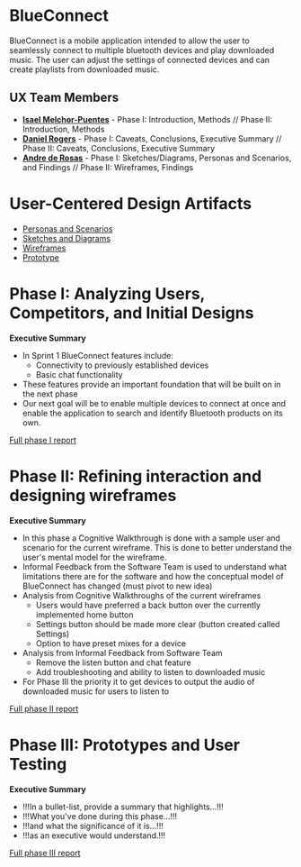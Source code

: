 # BlueConnect

BlueConnect is a mobile application intended to allow the user to seamlessly connect to multiple bluetooth devices and play downloaded music. The user can adjust the settings of connected devices and can create playlists from downloaded music.

## UX Team Members

* **[Isael Melchor-Puentes](https://github.com/UsabilityEngineering/ux-portfolio-isaelpuentes/blob/a181573f1078a1858d5320df7f80a24f41cc5435/README.md)** - Phase I: Introduction, Methods //
  Phase II: Introduction, Methods
* **[Daniel Rogers](https://github.com/UsabilityEngineering/ux-portfolio-droge91/blob/3e5aa57f10c3ef0bf55f186bfd34936d14a966cb/README.md)** - Phase I: Caveats, Conclusions, Executive Summary //
  Phase II: Caveats, Conclusions, Executive Summary
* **[Andre de Rosas](https://github.com/UsabilityEngineering/ux-portfolio-acderosas/blob/7a411be7cf9e058c7f136547a4d60ab5fa39037f/README.md)** - Phase I: Sketches/Diagrams, Personas and Scenarios, and Findings //
  Phase II: Wireframes, Findings


# User-Centered Design Artifacts

* [Personas and Scenarios](/assets/BlueConnect_Personas_and_Scenarios.pdf)
* [Sketches and Diagrams](/assets/BlueConnect_Sketch.pdf)
* [Wireframes](wireframes/)
* [Prototype](#) 

# Phase I: Analyzing Users, Competitors, and Initial Designs

**Executive Summary**

* In Sprint 1 BlueConnect features include:
  - Connectivity to previously established devices
  - Basic chat functionality
* These features provide an important foundation that will be built on in the next phase
* Our next goal will be to enable multiple devices to connect at once and enable the application to search and identify Bluetooth products on its own.

[Full phase I report](phaseI/)

# Phase II: Refining interaction and designing wireframes

**Executive Summary**
* In this phase a Cognitive Walkthrough is done with a sample user and scenario for the current wireframe.
  This is done to better understand the user's mental model for the wireframe.
* Informal Feedback from the Software Team is used to understand what limitations there are for the software
  and how the conceptual model of BlueConnect has changed (must pivot to new idea)
* Analysis from Cognitive Walkthroughs of the current wireframes
  - Users would have preferred a back button over the currently implemented home button
  - Settings button should be made more clear (button created called Settings)
  - Option to have preset mixes for a device
* Analysis from Informal Feedback from Software Team
  - Remove the listen button and chat feature
  - Add troubleshooting and ability to listen to downloaded music
* For Phase III the priority it to get devices to output the audio of downloaded music for users to listen to

[Full phase II report](phaseII/)

# Phase III: Prototypes and User Testing

**Executive Summary**

* !!!In a bullet-list, provide a summary that highlights...!!!
* !!!What you've done during this phase...!!!
* !!!and what the significance of it is...!!!
* !!!as an executive would understand.!!!

[Full phase III report](phaseIII/)
